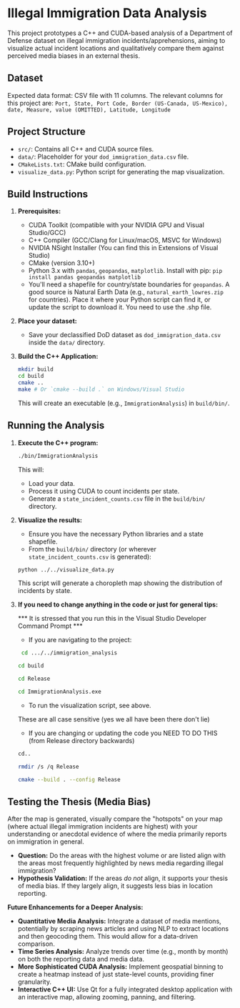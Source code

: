 # Illegal Immigration Data Analysis

This project prototypes a C++ and CUDA-based analysis of a Department of Defense dataset on illegal immigration incidents/apprehensions, aiming to visualize actual incident locations and qualitatively compare them against perceived media biases in an external thesis.

## Dataset

Expected data format: CSV file with 11 columns. The relevant columns for this project are:
`Port, State, Port Code, Border (US-Canada, US-Mexico), date, Measure, value (OMITTED), Latitude, Longitude`

## Project Structure

* `src/`: Contains all C++ and CUDA source files.
* `data/`: Placeholder for your `dod_immigration_data.csv` file.
* `CMakeLists.txt`: CMake build configuration.
* `visualize_data.py`: Python script for generating the map visualization.

## Build Instructions

1.  **Prerequisites:**
    * CUDA Toolkit (compatible with your NVIDIA GPU and Visual Studio/GCC)
    * C++ Compiler (GCC/Clang for Linux/macOS, MSVC for Windows)
    * NVIDIA NSight Installer (You can find this in Extensions of Visual Studio)
    * CMake (version 3.10+)
    * Python 3.x with `pandas`, `geopandas`, `matplotlib`. Install with pip:
        `pip install pandas geopandas matplotlib`
    * You'll need a shapefile for country/state boundaries for `geopandas`. A good source is Natural Earth Data (e.g., `natural_earth_lowres.zip` for countries). Place it where your Python script can find it, or update the script to download it. You need to use the .shp file.

2.  **Place your dataset:**
    * Save your declassified DoD dataset as `dod_immigration_data.csv` inside the `data/` directory.

3.  **Build the C++ Application:**

    ```bash
    mkdir build
    cd build
    cmake ..
    make # Or `cmake --build .` on Windows/Visual Studio
    ```

    This will create an executable (e.g., `ImmigrationAnalysis`) in `build/bin/`.

## Running the Analysis

1.  **Execute the C++ program:**

    ```bash
    ./bin/ImmigrationAnalysis
    ```

    This will:
    * Load your data.
    * Process it using CUDA to count incidents per state.
    * Generate a `state_incident_counts.csv` file in the `build/bin/` directory.

2.  **Visualize the results:**
    * Ensure you have the necessary Python libraries and a state shapefile.
    * From the `build/bin/` directory (or wherever `state_incident_counts.csv` is generated):

    ```bash
    python ../../visualize_data.py
    ```
    This script will generate a choropleth map showing the distribution of incidents by state.

3. **If you need to change anything in the code or just for general tips:**

      *** It is stressed that you run this in the Visual Studio Developer Command Prompt *** 

    * If you are navigating to the project:
       
   ```bash
    cd .../../immigration_analysis
    ```
    ```bash
    cd build
    ```
    ```bash
    cd Release
    ``` 
    ```bash
    cd ImmigrationAnalysis.exe
    ```

    * To run the visualization script, see above. 

    These are all case sensitive (yes we all have been there don't lie)

    * If you are changing or updating the code you NEED TO DO THIS (from Release directory backwards)

    ```bash 
    cd..
    ```

    ```bash
    rmdir /s /q Release
    ```

    ```bash
    cmake --build . --config Release
    ```

## Testing the Thesis (Media Bias)

After the map is generated, visually compare the "hotspots" on your map (where actual illegal immigration incidents are highest) with your understanding or anecdotal evidence of where the media primarily reports on immigration in general.

* **Question:** Do the areas with the highest volume or are listed align with the areas most frequently highlighted by news media regarding illegal immigration?
* **Hypothesis Validation:** If the areas *do not* align, it supports your thesis of media bias. If they largely align, it suggests less bias in location reporting.

**Future Enhancements for a Deeper Analysis:**

* **Quantitative Media Analysis:** Integrate a dataset of media mentions, potentially by scraping news articles and using NLP to extract locations and then geocoding them. This would allow for a data-driven comparison.
* **Time Series Analysis:** Analyze trends over time (e.g., month by month) on both the reporting data and media data.
* **More Sophisticated CUDA Analysis:** Implement geospatial binning to create a heatmap instead of just state-level counts, providing finer granularity.
* **Interactive C++ UI:** Use Qt for a fully integrated desktop application with an interactive map, allowing zooming, panning, and filtering.
